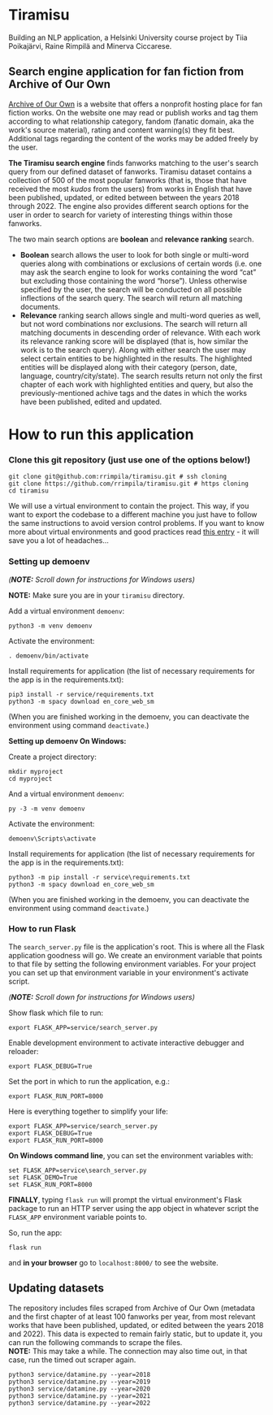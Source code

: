 # Tiramisu
Building an NLP application, a Helsinki University course project by Tiia Poikajärvi, Raine Rimpilä and Minerva Ciccarese.

## Search engine application for fan fiction from Archive of Our Own

[Archive of Our Own](https://archiveofourown.org/) is a website that offers a nonprofit hosting place for fan fiction works. On the website one may read or publish works and tag them according to what relationship category, fandom (fanatic domain, aka the work's source material), rating and content warning(s) they fit best. Additional tags regarding the content of the works may be added freely by the user.  

__The Tiramisu search engine__ finds fanworks matching to the user's search query from our defined dataset of fanworks. Tiramisu dataset contains a collection of 500 of the most popular fanworks (that is, those that have received the most *kudos* from the users) from works in English that have been published, updated, or edited between between the years 2018 through 2022. The engine also provides different search options for the user in order to search for variety of interesting things within those fanworks.

The two main search options are **boolean** and **relevance ranking** search.
- **Boolean** search allows the user to look for both single or multi-word queries along with combinations or exclusions of certain words (i.e. one may ask the search engine to look for works containing the word “cat” but excluding those containing the word “horse”).
Unless otherwise specified by the user, the search will be conducted on all possible inflections of the search query. The search will return all matching documents.
- **Relevance** ranking search allows single and multi-word queries as well, but not word combinations nor exclusions. The search will return all matching documents in descending order of relevance. With each work its relevance ranking score will be displayed (that is, how similar the work is to the search query).
Along with either search the user may select certain entities to be highlighted in the results. The highlighted entities will be displayed along with their category (person, date, language, country/city/state).
The search results return not only the first chapter of each work with highlighted entities and query, but also the previously-mentioned achive tags and the dates in which the works have been published, edited and updated.

# How to run this application

### Clone this git repository (just use one of the options below!)

```
git clone git@github.com:rrimpila/tiramisu.git # ssh cloning
git clone https://github.com/rrimpila/tiramisu.git # https cloning
cd tiramisu
```

We will use a virtual environment to contain the project. This way, if you want to export the codebase to a different machine you just have to follow the same instructions to avoid version control problems. If you want to know more about virtual environments and good practices read [this entry](https://docs.python-guide.org/dev/virtualenvs/) - it will save you a lot of headaches...

### Setting up demoenv

*(__NOTE:__ Scroll down for instructions for Windows users)*  


__NOTE:__ Make sure you are in your `tiramisu` directory.  

Add a virtual environment `demoenv`:

```
python3 -m venv demoenv
```

Activate the environment:

```
. demoenv/bin/activate
```

Install requirements for application (the list of necessary requirements for the app is in the requirements.txt):

```
pip3 install -r service/requirements.txt
python3 -m spacy download en_core_web_sm
```

(When you are finished working in the demoenv, you can deactivate the environment using command ```deactivate```.)  


__Setting up demoenv On Windows:__

Create a project directory:

```
mkdir myproject
cd myproject
```

And a virtual environment `demoenv`:

```
py -3 -m venv demoenv
```

Activate the environment:

```
demoenv\Scripts\activate
```

Install requirements for application (the list of necessary requirements for the app is in the requirements.txt):

```
python3 -m pip install -r service\requirements.txt
python3 -m spacy download en_core_web_sm

```

(When you are finished working in the demoenv, you can deactivate the environment using command ```deactivate```.)  
  
  
### How to run Flask

The `search_server.py` file is the application's root. This is where all the Flask application goodness will go.  We create an environment variable that points to that file by setting the following environment variables. For your project you can set up that environment variable in your environment's activate script.

*(__NOTE:__ Scroll down for instructions for Windows users)*

Show flask which file to run:

```
export FLASK_APP=service/search_server.py
```

Enable development environment to activate interactive debugger and reloader:

```
export FLASK_DEBUG=True
```

Set the port in which to run the application, e.g.:

```
export FLASK_RUN_PORT=8000
```

Here is everything together to simplify your life:
```
export FLASK_APP=service/search_server.py
export FLASK_DEBUG=True
export FLASK_RUN_PORT=8000
```

__On Windows command line__, you can set the environment variables with:

```
set FLASK_APP=service\search_server.py
set FLASK_DEMO=True
set FLASK_RUN_PORT=8000
```
  
  
__FINALLY__, typing `flask run` will prompt the virtual environment's Flask package to run an HTTP server using the app object in whatever script the `FLASK_APP` environment variable points to.

So, run the app:

```
flask run
```

and __in your browser__ go to `localhost:8000/` to see the website.
  
  
## Updating datasets

The repository includes files scraped from Archive of Our Own (metadata and the first chapter of at least 100 fanworks per year, from most relevant works that have been published, updated, or edited between the years 2018 and 2022). This data is expected to remain fairly static, but to update it, you can run the following commands to scrape the files.  
__NOTE:__ This may take a while. The connection may also time out, in that case, run the timed out scraper again.

```
python3 service/datamine.py --year=2018
python3 service/datamine.py --year=2019
python3 service/datamine.py --year=2020
python3 service/datamine.py --year=2021
python3 service/datamine.py --year=2022

```
